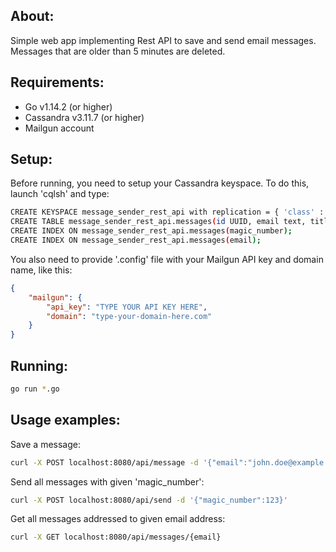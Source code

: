## About:
Simple web app implementing Rest API to save and send email messages. Messages that are older than 5 minutes are deleted.

## Requirements:
* Go v1.14.2 (or higher)
* Cassandra v3.11.7 (or higher)
* Mailgun account

## Setup:
Before running, you need to setup your Cassandra keyspace. To do this, launch 'cqlsh' and type:

```sh
CREATE KEYSPACE message_sender_rest_api with replication = { 'class' : 'SimpleStrategy', 'replication_factor' : 1 };
CREATE TABLE message_sender_rest_api.messages(id UUID, email text, title text, content text, magic_number int, created_at timestamp, PRIMARY KEY(id));
CREATE INDEX ON message_sender_rest_api.messages(magic_number);
CREATE INDEX ON message_sender_rest_api.messages(email);
```

You also need to provide '.config' file with your Mailgun API key and domain name, like this:
```json
{
    "mailgun": {
        "api_key": "TYPE YOUR API KEY HERE",
        "domain": "type-your-domain-here.com"
    }
}
```

## Running:
```sh
go run *.go
```

## Usage examples:

Save a message:
```sh
curl -X POST localhost:8080/api/message -d '{"email":"john.doe@example.com","title":"hello there","content":"how are you john?","magic_number:123"}'
```

Send all messages with given 'magic_number':
```sh
curl -X POST localhost:8080/api/send -d '{"magic_number":123}'
```

Get all messages addressed to given email address:
```sh
curl -X GET localhost:8080/api/messages/{email}
```
